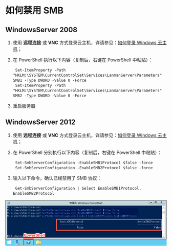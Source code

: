 # 如何禁用 SMB

## WindowsServer 2008

1. 使用 **远程连接** 或 **VNC** 方式登录云主机，详请参见：[如何登录 Windows 云主机](http://support.c.163.com/md.html#!容器服务/云主机/使用指南/windows主机基本操作.md)；
2. 在 PowerShell 执行以下内容（复制后，右键在 PowerShell 中粘贴）：

		Set-ItemProperty -Path "HKLM:\SYSTEM\CurrentControlSet\Services\LanmanServer\Parameters" SMB1 -Type DWORD -Value 0 -Force
		Set-ItemProperty -Path "HKLM:\SYSTEM\CurrentControlSet\Services\LanmanServer\Parameters" SMB2 -Type DWORD -Value 0 -Force

3. 重启服务器

## WindowsServer 2012

1. 使用 **远程连接** 或 **VNC** 方式登录云主机，详请参见：[如何登录 Windows 云主机](http://support.c.163.com/md.html#!容器服务/云主机/使用指南/windows主机基本操作.md)；
2. 在 PowerShell 分别执行以下内容（复制后，右键在 PowerShell 中粘贴）：

		Set-SmbServerConfiguration -EnableSMB1Protocol $false -force
		Set-SmbServerConfiguration -EnableSMB2Protocol $false -force

3. 输入以下命令，确认已经禁用了 SMB 协议：

		Get-SmbServerConfiguration | Select EnableSMB1Protocol, EnableSMB2Protocol

![](../image/常见问题-SMB-2012.png)